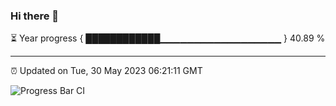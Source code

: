 ### Hi there 👋

⏳ Year progress { ████████████▁▁▁▁▁▁▁▁▁▁▁▁▁▁▁▁▁▁ } 40.89 %

---

⏰ Updated on Tue, 30 May 2023 06:21:11 GMT

![Progress Bar CI](https://github.com/JuvenileQ/Progress-Bar-CI/workflows/main/badge.svg)
